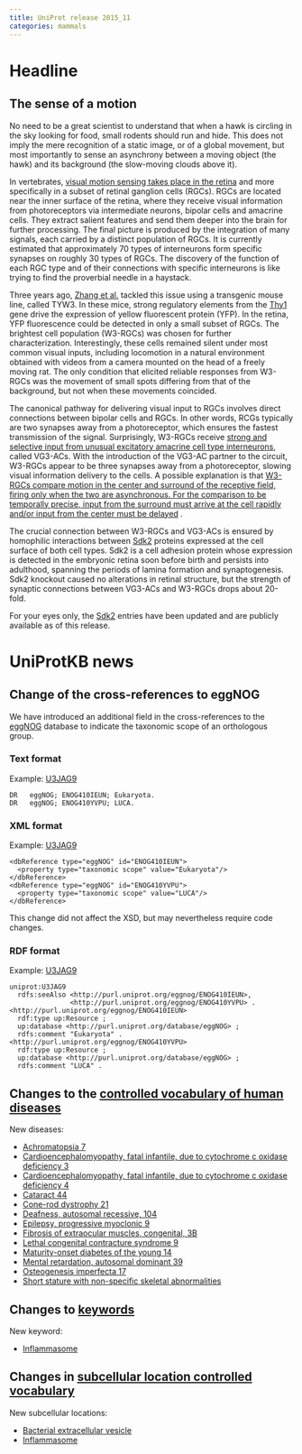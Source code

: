 ```yaml
---
title: UniProt release 2015_11
categories: mammals
---
```


# Headline

## The sense of a motion

No need to be a great scientist to understand that when a hawk is circling in the sky looking for food, small rodents should run and hide. This does not imply the mere recognition of a static image, or of a global movement, but most importantly to sense an asynchrony between a moving object (the hawk) and its background (the slow-moving clouds above it).

In vertebrates, [visual motion sensing takes place in the retina](https://en.wikipedia.org/wiki/Motion%5Fsensing%5Fin%5Fvision) and more specifically in a subset of retinal ganglion cells (RGCs). RGCs are located near the inner surface of the retina, where they receive visual information from photoreceptors via intermediate neurons, bipolar cells and amacrine cells. They extract salient features and send them deeper into the brain for further processing. The final picture is produced by the integration of many signals, each carried by a distinct population of RGCs. It is currently estimated that approximately 70 types of interneurons form specific synapses on roughly 30 types of RGCs. The discovery of the function of each RGC type and of their connections with specific interneurons is like trying to find the proverbial needle in a haystack.

Three years ago, [Zhang et al.](http://www.ncbi.nlm.nih.gov/pubmed/22891316) tackled this issue using a transgenic mouse line, called TYW3. In these mice, strong regulatory elements from the [Thy1](http://www.uniprot.org/uniprot/P01831) gene drive the expression of yellow fluorescent protein (YFP). In the retina, YFP fluorescence could be detected in only a small subset of RGCs. The brightest cell population (W3-RGCs) was chosen for further characterization. Interestingly, these cells remained silent under most common visual inputs, including locomotion in a natural environment obtained with videos from a camera mounted on the head of a freely moving rat. The only condition that elicited reliable responses from W3-RGCs was the movement of small spots differing from that of the background, but not when these movements coincided.

The canonical pathway for delivering visual input to RGCs involves direct connections between bipolar cells and RGCs. In other words, RCGs typically are two synapses away from a photoreceptor, which ensures the fastest transmission of the signal. Surprisingly, W3-RGCs receive [strong and selective input from unusual excitatory amacrine cell type interneurons](http://www.ncbi.nlm.nih.gov/pubmed/26287463), called VG3-ACs. With the introduction of the VG3-AC partner to the circuit, W3-RGCs appear to be three synapses away from a photoreceptor, slowing visual information delivery to the cells. A possible explanation is that [W3-RGCs compare motion in the center and surround of the receptive field, firing only when the two are asynchronous. For the comparison to be temporally precise, input from the surround must arrive at the cell rapidly and/or input from the center must be delayed](http://www.ncbi.nlm.nih.gov/pubmed/26287463) .

The crucial connection between W3-RGCs and VG3-ACs is ensured by homophilic interactions between [Sdk2](http://www.uniprot.org/uniprot/?query=gene:sdk2+AND+reviewed:yes) proteins expressed at the cell surface of both cell types. Sdk2 is a cell adhesion protein whose expression is detected in the embryonic retina soon before birth and persists into adulthood, spanning the periods of lamina formation and synaptogenesis. Sdk2 knockout caused no alterations in retinal structure, but the strength of synaptic connections between VG3-ACs and W3-RGCs drops about 20-fold.

For your eyes only, the [Sdk2](http://www.uniprot.org/uniprot/?query=gene:sdk2+AND+reviewed:yes) entries have been updated and are publicly available as of this release.

# UniProtKB news

## Change of the cross-references to eggNOG

We have introduced an additional field in the cross-references to the [eggNOG](http://eggnog.embl.de/) database to indicate the taxonomic scope of an orthologous group.

### Text format

Example: [U3JAG9](http://www.uniprot.org/uniprot/U3JAG9.txt)

    DR   eggNOG; ENOG410IEUN; Eukaryota.
    DR   eggNOG; ENOG410YVPU; LUCA.

### XML format

Example: [U3JAG9](http://www.uniprot.org/uniprot/U3JAG9.xml)

    <dbReference type="eggNOG" id="ENOG410IEUN">
      <property type="taxonomic scope" value="Eukaryota"/>
    </dbReference>
    <dbReference type="eggNOG" id="ENOG410YVPU">
      <property type="taxonomic scope" value="LUCA"/>
    </dbReference>

This change did not affect the XSD, but may nevertheless require code changes.

### RDF format

Example: [U3JAG9](http://www.uniprot.org/uniprot/U3JAG9.ttl)

    uniprot:U3JAG9
      rdfs:seeAlso <http://purl.uniprot.org/eggnog/ENOG410IEUN>,
                   <http://purl.uniprot.org/eggnog/ENOG410YVPU> .
    <http://purl.uniprot.org/eggnog/ENOG410IEUN>
      rdf:type up:Resource ;
      up:database <http://purl.uniprot.org/database/eggNOG> ;
      rdfs:comment "Eukaryota" .
    <http://purl.uniprot.org/eggnog/ENOG410YVPU>
      rdf:type up:Resource ;
      up:database <http://purl.uniprot.org/database/eggNOG> ;
      rdfs:comment "LUCA" .

## Changes to the [controlled vocabulary of human diseases](https://ftp.uniprot.org/pub/databases/uniprot/current_release/knowledgebase/complete/docs/humdisease)

New diseases:

-   [Achromatopsia 7](http://www.uniprot.org/diseases/DI-04499)
-   [Cardioencephalomyopathy, fatal infantile, due to cytochrome c oxidase deficiency 3](http://www.uniprot.org/diseases/DI-04506)
-   [Cardioencephalomyopathy, fatal infantile, due to cytochrome c oxidase deficiency 4](http://www.uniprot.org/diseases/DI-04507)
-   [Cataract 44](http://www.uniprot.org/diseases/DI-04502)
-   [Cone-rod dystrophy 21](http://www.uniprot.org/diseases/DI-04505)
-   [Deafness, autosomal recessive, 104](http://www.uniprot.org/diseases/DI-04500)
-   [Epilepsy, progressive myoclonic 9](http://www.uniprot.org/diseases/DI-04510)
-   [Fibrosis of extraocular muscles, congenital, 3B](http://www.uniprot.org/diseases/DI-04509)
-   [Lethal congenital contracture syndrome 9](http://www.uniprot.org/diseases/DI-04504)
-   [Maturity-onset diabetes of the young 14](http://www.uniprot.org/diseases/DI-04501)
-   [Mental retardation, autosomal dominant 39](http://www.uniprot.org/diseases/DI-04498)
-   [Osteogenesis imperfecta 17](http://www.uniprot.org/diseases/DI-04503)
-   [Short stature with non-specific skeletal abnormalities](http://www.uniprot.org/diseases/DI-04508)

## Changes to [keywords](https://ftp.uniprot.org/pub/databases/uniprot/current_release/knowledgebase/complete/docs/keywlist)

New keyword:

-   [Inflammasome](http://www.uniprot.org/keywords/KW-1271)

## Changes in [subcellular location controlled vocabulary](https://ftp.uniprot.org/pub/databases/uniprot/current_release/knowledgebase/complete/docs/subcell)

New subcellular locations:

-   [Bacterial extracellular vesicle](http://www.uniprot.org/locations/SL-0489)
-   [Inflammasome](http://www.uniprot.org/locations/SL-0488)
